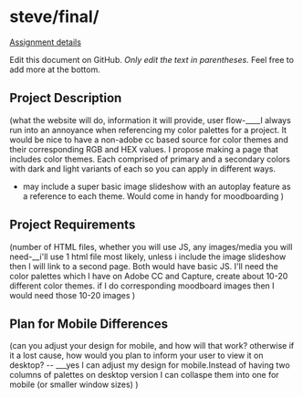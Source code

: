 # steve/final/

[Assignment details](/homework/final)

Edit this document on GitHub. _Only edit the text in parentheses._ Feel free to add more at the bottom.

## Project Description

(what the website will do, information it will provide, user flow-____I always run into an annoyance when referencing my color palettes for a project. It would be nice to have a non-adobe cc based source for color themes and their corresponding RGB and HEX values. I propose making a page that includes color themes. Each comprised of primary and a secondary colors with dark and light variants of each so you can apply in different ways. 
- may include a super basic image slideshow with an autoplay feature as a reference to each theme. Would come in handy for moodboarding )

## Project Requirements

(number of HTML files, whether you will use JS, any images/media you will need-__i'll use 1 html file most likely, unless i include the image slideshow then I will link to a second page. Both would have basic JS. I'll need the color palettes which I have on Adobe CC and Capture, create about 10-20 different color themes. if I do corresponding moodboard images then I would need those 10-20 images  )

## Plan for Mobile Differences

(can you adjust your design for mobile, and how will that work? otherwise if it a lost cause, how would you plan to inform your user to view it on desktop? -- ___yes I can adjust my design for mobile.Instead of having two columns of palettes on desktop version I can collaspe them into one for mobile (or smaller window sizes) )
